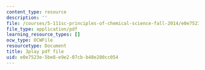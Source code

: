 ```yaml
---
content_type: resource
description: ''
file: /courses/5-111sc-principles-of-chemical-science-fall-2014/e0e7523e5be8e9e207cbb48e280cc054_-Y8pOF1AgUY.pdf
file_type: application/pdf
learning_resource_types: []
ocw_type: OCWFile
resourcetype: Document
title: 3play pdf file
uid: e0e7523e-5be8-e9e2-07cb-b48e280cc054
---
```

